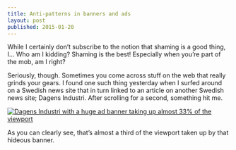 ```yaml
---
title: Anti-patterns in banners and ads
layout: post
published: 2015-01-20
---
```


While I certainly don’t subscribe to the notion that shaming is a good thing, I… Who am I kidding? Shaming is the best! Especially when you’re part of the mob, am I right?

Seriously, though. Sometimes you come across stuff on the web that really grinds your gears. I found one such thing yesterday when I surfed around on a Swedish news site that in turn linked to an article on another Swedish news site; Dagens Industri. After scrolling for a second, something hit me.

[![Dagens Industri with a huge ad banner taking up almost 33% of the viewport](https://dl.dropboxusercontent.com/u/817490/frippz.se/dagens-industri.jpg)](https://dl.dropboxusercontent.com/u/817490/frippz.se/dagens-industri.jpg)

As you can clearly see, that’s almost a third of the viewport taken up by that hideous banner.
